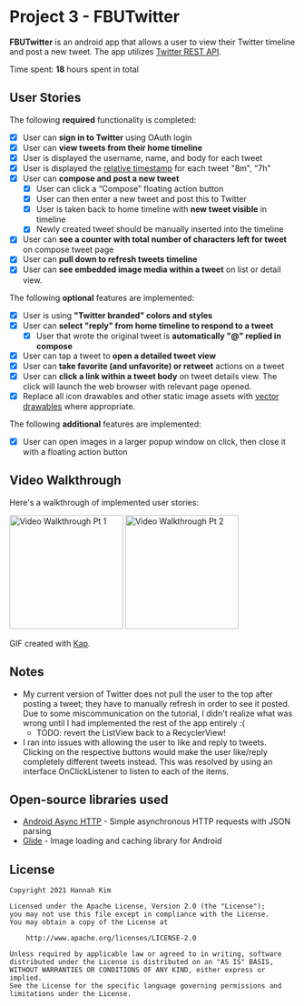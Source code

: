 # Project 3 - FBUTwitter

**FBUTwitter** is an android app that allows a user to view their Twitter timeline and post a new tweet. The app utilizes [Twitter REST API](https://dev.twitter.com/rest/public).

Time spent: **18** hours spent in total

## User Stories

The following **required** functionality is completed:

* [X]	User can **sign in to Twitter** using OAuth login
* [X]	User can **view tweets from their home timeline**
  * [X] User is displayed the username, name, and body for each tweet
  * [X] User is displayed the [relative timestamp](https://gist.github.com/nesquena/f786232f5ef72f6e10a7) for each tweet "8m", "7h"
* [X] User can **compose and post a new tweet**
  * [X] User can click a “Compose” floating action button
  * [X] User can then enter a new tweet and post this to Twitter
  * [X] User is taken back to home timeline with **new tweet visible** in timeline
  * [X] Newly created tweet should be manually inserted into the timeline
* [X] User can **see a counter with total number of characters left for tweet** on compose tweet page
* [X] User can **pull down to refresh tweets timeline**
* [X] User can **see embedded image media within a tweet** on list or detail view.

The following **optional** features are implemented:

* [X] User is using **"Twitter branded" colors and styles**
* [X] User can **select "reply" from home timeline to respond to a tweet**
  * [X] User that wrote the original tweet is **automatically "@" replied in compose**
* [X] User can tap a tweet to **open a detailed tweet view**
* [X] User can **take favorite (and unfavorite) or retweet** actions on a tweet
* [X] User can **click a link within a tweet body** on tweet details view. The click will launch the web browser with relevant page opened.
* [X] Replace all icon drawables and other static image assets with [vector drawables](http://guides.codepath.org/android/Drawables#vector-drawables) where appropriate.

The following **additional** features are implemented:

* [X] User can open images in a larger popup window on click, then close it with a floating action button

## Video Walkthrough

Here's a walkthrough of implemented user stories:

<img src='https://github.com/hannahkm/TwitterApp/raw/master/tweeting.gif' title='Video Walkthrough Pt 1' width='200' alt='Video Walkthrough Pt 1' />
<img src='https://github.com/hannahkm/TwitterApp/raw/master/viewingTweets.gif' title='Video Walkthrough Pt 2' width='200' alt='Video Walkthrough Pt 2' />

GIF created with [Kap](https://getkap.co/).

## Notes

* My current version of Twitter does not pull the user to the top after posting a tweet; they have to manually refresh in order to see it posted. Due to some miscommunication on the tutorial, I didn't realize what was wrong until I had implemented the rest of the app entirely :( 
  * TODO: revert the ListView back to a RecyclerView!
* I ran into issues with allowing the user to like and reply to tweets. Clicking on the respective buttons would make the user like/reply completely different tweets instead. This was resolved by using an interface OnClickListener to listen to each of the items.

## Open-source libraries used

- [Android Async HTTP](https://github.com/loopj/android-async-http) - Simple asynchronous HTTP requests with JSON parsing
- [Glide](https://github.com/bumptech/glide) - Image loading and caching library for Android

## License

    Copyright 2021 Hannah Kim

    Licensed under the Apache License, Version 2.0 (the "License");
    you may not use this file except in compliance with the License.
    You may obtain a copy of the License at

        http://www.apache.org/licenses/LICENSE-2.0

    Unless required by applicable law or agreed to in writing, software
    distributed under the License is distributed on an "AS IS" BASIS,
    WITHOUT WARRANTIES OR CONDITIONS OF ANY KIND, either express or implied.
    See the License for the specific language governing permissions and
    limitations under the License.
